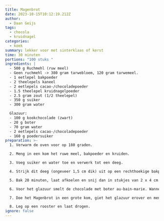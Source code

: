 ```yaml
---
title: Magenbrot
date: 2023-10-15T10:12:19.212Z
author:
  - Daan Geijs
tags:
  - chocola
  - kruidnagel
categories:
  - koek
summary: lekker voor met sinterklaas of kerst
time: 30 minuten
portions: "100 stuks "
ingredients: |
  - 500 g Ruchmehl (ruw meel)
  - Geen ruchmehl -> 380 gram tarwebloem, 120 gram tarwemeel.
  - 1 eetlepel bakpoeder
  - 2 theelepels kaneel
  - 2 eetlepels cacao-/chocoladepoeder
  - 1.5 theelepel kruidnagelpoeder
  - 2.5 gram zout (1/2 theelepel)
  - 350 g suiker
  - 300 gram water

  Glazuur:
  - 100 g kookchocolade (zwart)
  - 20 g boter
  - 70 gram water
  - 2 eetlepels cacao-/chocoladepoeder
  - 160 g poedersuiker
preparation: >-
  1. Verwarm de oven voor op 180 graden.

  2. Meng in een kom het ruwe meel, bakpoeder en kruiden.

  3. Voeg suiker en water toe en verwerk tot een deeg.

  4. Strijk dit deeg (ongeveer 1,5 cm dik) uit op een rechthoekige bakplaat bekleed met bakpapier.

  5. Bak 20 minuten, laat afkoelen en snij dan in stukjes van 2 x 4 cm.

  6. Voor het glazuur smelt de chocolade met boter au-bain-marie. Wanneer gesmolten voeg het cacaopoeder en suiker toe. Meng nu het water en klop met een garde totdat het glazuur een mooie consistentie heeft en het mooi glad is.

  7. Doe het Magenbrot in een grote kom, giet het glazuur erover en meng tot alle stukjes gelijkmatig zijn geglazuurd.

  8. Leg op een rooster en laat drogen.
ignore: false
---
```

